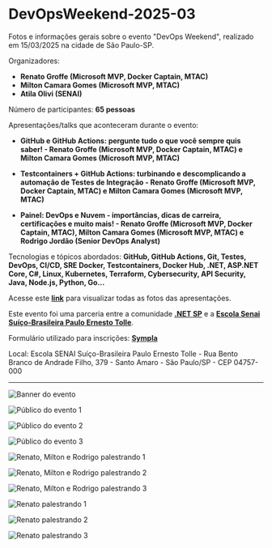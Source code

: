 # DevOpsWeekend-2025-03
Fotos e informações gerais sobre o evento "DevOps Weekend", realizado em 15/03/2025 na cidade de São Paulo-SP.

Organizadores:
- **Renato Groffe (Microsoft MVP, Docker Captain, MTAC)**
- **Milton Camara Gomes (Microsoft MVP, MTAC)**
- **Atila Olivi (SENAI)**

Número de participantes: **65 pessoas**

Apresentações/talks que aconteceram durante o evento:
* **GitHub e GitHub Actions: pergunte tudo o que você sempre quis saber! - Renato Groffe (Microsoft MVP, Docker Captain, MTAC) e Milton Camara Gomes (Microsoft MVP, MTAC)**

* **Testcontainers + GitHub Actions: turbinando e descomplicando a automação de Testes de Integração - Renato Groffe (Microsoft MVP, Docker Captain, MTAC) e Milton Camara Gomes (Microsoft MVP, MTAC)**

* **Painel: DevOps e Nuvem - importâncias, dicas de carreira, certificações e muito mais! - Renato Groffe (Microsoft MVP, Docker Captain, MTAC), Milton Camara Gomes (Microsoft MVP, MTAC) e Rodrigo Jordão (Senior DevOps Analyst)**

Tecnologias e tópicos abordados: **GitHub, GitHub Actions, Git, Testes, DevOps, CI/CD, SRE Docker, Testcontainers, Docker Hub, .NET, ASP.NET Core, C#, Linux, Kubernetes, Terraform, Cybersecurity, API Security, Java, Node.js, Python, Go...**

Acesse este [**link**](/img/) para visualizar todas as fotos das apresentações.

Este evento foi uma parceria entre a comunidade [**.NET SP**](https://www.meetup.com/dotnet-Sao-Paulo/) e a [**Escola Senai Suíço-Brasileira Paulo Ernesto Tolle**](https://suicobrasileira.sp.senai.br/).

Formulário utilizado para inscrições: [**Sympla**](https://www.sympla.com.br/evento/devops-weekend-github-containers-certificacoes-gratuito-e-presencial-sao-paulo-sp/2834466)

Local: Escola SENAI Suíço-Brasileira Paulo Ernesto Tolle - Rua Bento Branco de Andrade Filho, 379 - Santo Amaro - São Paulo/SP - CEP 04757-000

---

![Banner do evento](img/banner.png)

![Público do evento 1](img/d-01.jpg)

![Público do evento 2](img/d-05.jpg)

![Público do evento 3](img/d-22.jpg)

![Renato, Milton e Rodrigo palestrando 1](img/d-02.jpg)

![Renato, Milton e Rodrigo palestrando 2](img/d-03.jpg)

![Renato, Milton e Rodrigo palestrando 3](img/d-10.jpg)

![Renato palestrando 1](img/d-24.jpg)

![Renato palestrando 2](img/d-19.jpg)

![Renato palestrando 3](img/d-20.jpg)